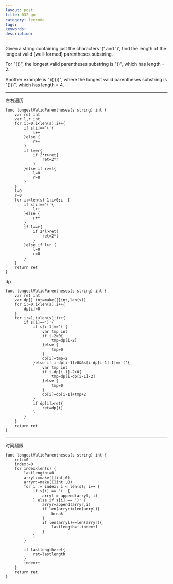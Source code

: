```yaml
---
layout: post
title: 032-go
category: leecode
tags: 
keywords: 
description: 
---
```


Given a string containing just the characters '(' and ')', find the length of the longest valid (well-formed) parentheses substring.

For "(()", the longest valid parentheses substring is "()", which has length = 2.

Another example is ")()())", where the longest valid parentheses substring is "()()", which has length = 4. 

----------
左右遍历

    func longestValidParentheses(s string) int {
    	var ret int
    	var l,r int
    	for i:=0;i<len(s);i++{
    		if s[i]=='('{
    			l++
    		}else {
    			r++
    		}
    		if l==r{
    			if 2*r>ret{
    				ret=2*r
    			}
    		}else if r>=l{
    			l=0
    			r=0
    		}
    	}
    	l=0
    	r=0
    	for i:=len(s)-1;i>0;i--{
    		if s[i]=='('{
    			l++
    		}else {
    			r++
    		}
    		if l==r{
    			if 2*l>ret{
    				ret=2*l
    			}
    		}else if l>r {
    			l=0
    			r=0
    		}
    	}
    	return ret
    }

dp

    func longestValidParentheses(s string) int {
    	var ret int
    	var dp[] int=make([]int,len(s))
    	for i:=0;i<len(s);i++{
    		dp[i]=0
    	}
    	for i:=1;i<len(s);i++{
    		if s[i]==')'{
    			if s[i-1]=='('{
    				var tmp int
    				if i-2>0{
    					tmp=dp[i-2]
    				}else {
    					tmp=0
    				}
    				dp[i]=tmp+2
    			}else if i-dp[i-1]>0&&s[i-dp[i-1]-1]=='('{
    				var tmp int
    				if i-dp[i-1]-2>0{
    					tmp=dp[i-dp[i-1]-2]
    				}else {
    					tmp=0
    				}
    				dp[i]=dp[i-1]+tmp+2
    			}
    			if dp[i]>ret{
    				ret=dp[i]
    			}
    		}
    	}
    	return ret
    }


----------

时间超限

    func longestValidParentheses(s string) int {
    	ret:=0
    	index:=0
    	for index<len(s) {
    		lastlength:=0
    		arryl:=make([]int,0)
    		arryr:=make([]int ,0)
    		for i := index; i < len(s); i++ {
    			if s[i] == '(' {
    				arryl = append(arryl, i)
    			} else if s[i] == ')' {
    				arryr=append(arryr,i)
    				if len(arryr)>len(arryl){
    					break
    				}
    				if len(arryl)==len(arryr){
    					lastlength=i-index+1
    				}
    			}
    		}
    
    		if lastlength>ret{
    			ret=lastlength
    		}
    		index++
    	}
    	return ret
    }